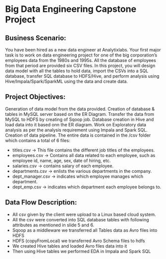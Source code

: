 # Big Data Engineering Capstone Project

## Business Scenario: 

You have been hired as a new data engineer at Analytixlabs. Your first major task is to work on data engineering project for one of the 
big corporation’s employees data from the 1980s and 1995s. All the database of employees from that period are provided six CSV files. 
In this project, you will design data model with all the tables to hold data, import the CSVs into a SQL database, 
transfer SQL database to HDFS/Hive, and perform analysis using Hive/Impala/Spark/SparkML using the data and create data.
## Project Objectives:

Generation of data model from the data provided. Creation of database & tables in MySQL server based on the ER Diagram. Transfer the data from MySQL to HDFS by creating of Sqoop job. Database creation in Hive and load data into it based onn the ER diagram. Work on Exploratory data analysis as per the analysis requirement using Impala and Spark SQL. Creation of data pipeline.
The entire data is contained in the /csv folder which contains a total of 6 files:

- titles.csv -> This file contains the different job titles of the employees.
- employees.csv -> Contains all data related to each employee, such as employee id, name, age, sex, date of hiring, etc.
- salaries.csv -> contains salary of each employee.
- departments.csv -> enlists the various departments in the company.
- dept_manager.csv -> indicates which employee manages which department.
- dept_emp.csv -> indicates which department each employee belongs to.

## Data Flow Description:

- All csv given by the client were upload to a Linux based cloud system.
- All the csv were converted into SQL database tables with following attributes as mentioned in slide 5 and 6.
- Sqoop as a middleware we transferred all Tables data as Avro files into HDFS 
- HDFS (copyFromLocal) we transferred Avro Schema files to hdfs 
- We created Hive tables and loaded Avro files data into it
- Then using Hive tables we performed EDA in Impala and Spark SQL
